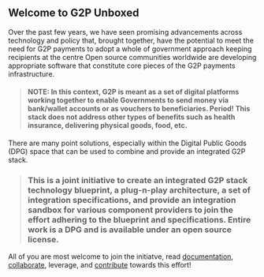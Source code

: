 ## Welcome to G2P Unboxed

Over the past few years, we have seen promising advancements across technology and policy that, brought together, have the potential to meet the need for G2P payments to adopt a whole of government approach keeping recipients at the centre Open source communities worldwide are developing appropriate software that constitute core pieces of the G2P payments infrastructure.

> #### NOTE: In this context, G2P is meant as a set of digital platforms working together to enable Governments to send money via bank/wallet accounts or as vouchers to beneficiaries. Period! This stack does not address other types of benefits such as health insurance, delivering physical goods, food, etc.

There are many point solutions, especially within the Digital Public Goods (DPG) space that can be used to combine and provide an integrated G2P stack.

> ### This is a joint initiative to create an integrated G2P stack technology blueprint, a plug-n-play architecture, a set of integration specifications, and provide an integration sandbox for various component providers to join the effort adhering to the blueprint and specifications. Entire work is a DPG and is available under an open source license.

All of you are most welcome to join the initiatve, read [documentation](https://github.com/G2P-Unboxed/common/tree/main/docs), [collaborate](https://github.com/G2P-Unboxed/.github/discussions), leverage, and [contribute](https://github.com/G2P-Unboxed/.github/blob/main/CONTRIBUTING.md) towards this effort! 
